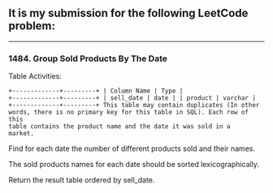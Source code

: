## It is my submission for the following LeetCode problem:

---

### 1484. Group Sold Products By The Date

Table Activities:

<code>+-------------+---------+
| Column Name | Type    |
+-------------+---------+
| sell_date   | date    |
| product     | varchar |
+-------------+---------+
This table may contain duplicates (In other words, there is no primary key for this table in SQL).
Each row of this table contains the product name and the date it was sold in a market.</code><br>

Find for each date the number of different products sold and their names.

The sold products names for each date should be sorted lexicographically.

Return the result table ordered by sell_date.
